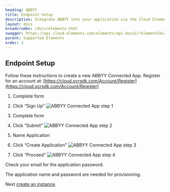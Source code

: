 ```yaml
---
heading: ABBYY
title: Endpoint Setup
description: Integrate ABBYY into your application via the Cloud Elements APIs.
layout: docs
breadcrumbs: /docs/elements.html
swagger: https://api.cloud-elements.com/elements/api-docs2/?elementId=260
parent: Supported Elements
order: 2
---
```

## Endpoint Setup


Follow these instructions to create a new ABBYY Connected App.
Register for an account at: [https://cloud.ocrsdk.com/Account/Register](https://cloud.ocrsdk.com/Account/Register)

1. Complete form

2. Click “Sign Up”
![ABBYY Connected App step 1](http://cloud-elements.com/wp-content/uploads/2016/01/ABBYYAPI1.png)

3. Complete form

4. Click “Submit”
![ABBYY Connected App step 2](http://cloud-elements.com/wp-content/uploads/2016/01/ABBYYAPI2.png)

5. Name Application

6. Click “Create Application”
![ABBYY Connected App step 3](http://cloud-elements.com/wp-content/uploads/2016/01/ABBYYAPI3.png)

7. Click “Proceed”
![ABBYY Connected App step 4](http://cloud-elements.com/wp-content/uploads/2016/01/ABBYYAPI4.png)

Check your email for the application password.

The application name and password are needed for provisioning.

Next [create an instance](abbyy-create-instance.html).
